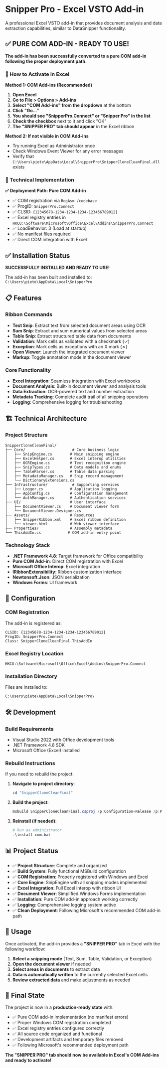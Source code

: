 # Snipper Pro - Excel VSTO Add-in

A professional Excel VSTO add-in that provides document analysis and data extraction capabilities, similar to DataSnipper functionality.

## ✅ PURE COM ADD-IN - READY TO USE!

**The add-in has been successfully converted to a pure COM add-in following the proper deployment path.**

### 🚀 How to Activate in Excel

**Method 1: COM Add-ins (Recommended)**
1. **Open Excel**
2. **Go to File > Options > Add-ins**
3. **Select "COM Add-ins" from the dropdown** at the bottom
4. **Click "Go..."**
5. **You should see "SnipperPro.Connect" or "Snipper Pro" in the list**
6. **Check the checkbox** next to it and click "OK"
7. **The "SNIPPER PRO" tab should appear** in the Excel ribbon

**Method 2: If not visible in COM Add-ins**
- Try running Excel as Administrator once
- Check Windows Event Viewer for any error messages
- Verify that `C:\Users\piete\AppData\Local\SnipperPro\SnipperCloneCleanFinal.dll` exists

### 🔧 Technical Implementation

**✅ Deployment Path: Pure COM Add-in**
- ✅ COM registration via `RegAsm /codebase` 
- ✅ ProgID: `SnipperPro.Connect`
- ✅ CLSID: `{12345678-1234-1234-1234-123456789012}`
- ✅ Excel registry entries in `HKCU:\Software\Microsoft\Office\Excel\Addins\SnipperPro.Connect`
- ✅ LoadBehavior: 3 (Load at startup)
- ✅ No manifest files required
- ✅ Direct COM integration with Excel

## ✅ Installation Status

**SUCCESSFULLY INSTALLED AND READY TO USE!**

The add-in has been built and installed to: `C:\Users\piete\AppData\Local\SnipperPro`

## 📋 Features

### Ribbon Commands
- **Text Snip**: Extract text from selected document areas using OCR
- **Sum Snip**: Extract and sum numerical values from selected areas
- **Table Snip**: Extract structured table data from documents
- **Validation**: Mark cells as validated with a checkmark (✓)
- **Exception**: Mark cells as exceptions with an X mark (✗)
- **Open Viewer**: Launch the integrated document viewer
- **Markup**: Toggle annotation mode in the document viewer

### Core Functionality
- **Excel Integration**: Seamless integration with Excel workbooks
- **Document Analysis**: Built-in document viewer and analysis tools
- **Data Extraction**: OCR-powered text and number extraction
- **Metadata Tracking**: Complete audit trail of all snipping operations
- **Logging**: Comprehensive logging for troubleshooting

## 🏗️ Technical Architecture

### Project Structure
```
SnipperCloneCleanFinal/
├── Core/                     # Core business logic
│   ├── SnipEngine.cs        # Main snipping engine
│   ├── ExcelHelper.cs       # Excel interop utilities
│   ├── OCREngine.cs         # Text recognition engine
│   ├── SnipTypes.cs         # Data models and enums
│   ├── TableParser.cs       # Table data parsing
│   ├── MetadataManager.cs   # Snip record management
│   └── DictionaryExtensions.cs
├── Infrastructure/           # Supporting services
│   ├── Logger.cs            # Application logging
│   ├── AppConfig.cs         # Configuration management
│   └── AuthManager.cs       # Authentication services
├── UI/                      # User interface
│   ├── DocumentViewer.cs    # Document viewer form
│   └── DocumentViewer.Designer.cs
├── Assets/                  # Resources
│   ├── SnipperRibbon.xml    # Excel ribbon definition
│   └── viewer.html          # Web viewer interface
├── Properties/              # Assembly metadata
└── ThisAddIn.cs            # COM add-in entry point
```

### Technology Stack
- **.NET Framework 4.8**: Target framework for Office compatibility
- **Pure COM Add-in**: Direct COM registration with Excel
- **Microsoft Office Interop**: Excel integration
- **IRibbonExtensibility**: Ribbon customization interface
- **Newtonsoft.Json**: JSON serialization
- **Windows Forms**: UI framework

## 🔧 Configuration

### COM Registration
The add-in is registered as:
```
CLSID: {12345678-1234-1234-1234-123456789012}
ProgID: SnipperPro.Connect
Class: SnipperCloneCleanFinal.ThisAddIn
```

### Excel Registry Location
```
HKCU:\Software\Microsoft\Office\Excel\Addins\SnipperPro.Connect
```

### Installation Directory
Files are installed to:
```
C:\Users\piete\AppData\Local\SnipperPro\
```

## 🛠️ Development

### Build Requirements
- Visual Studio 2022 with Office development tools
- .NET Framework 4.8 SDK
- Microsoft Office (Excel) installed

### Rebuild Instructions
If you need to rebuild the project:

1. **Navigate to project directory**:
   ```powershell
   cd "SnipperCloneCleanFinal"
   ```

2. **Build the project**:
   ```powershell
   msbuild SnipperCloneCleanFinal.csproj /p:Configuration=Release /p:Platform=x64
   ```

3. **Reinstall (if needed)**:
   ```powershell
   # Run as Administrator
   .\install-com.bat
   ```

## 📊 Project Status

- ✅ **Project Structure**: Complete and organized
- ✅ **Build System**: Fully functional MSBuild configuration
- ✅ **COM Registration**: Properly registered with Windows and Excel
- ✅ **Core Engine**: SnipEngine with all snipping modes implemented
- ✅ **Excel Integration**: Full Excel interop with ribbon UI
- ✅ **Document Viewer**: Simplified Windows Forms implementation
- ✅ **Installation**: Pure COM add-in approach working correctly
- ✅ **Logging**: Comprehensive logging system active
- ✅ **Clean Deployment**: Following Microsoft's recommended COM add-in path

## 🎯 Usage

Once activated, the add-in provides a **"SNIPPER PRO"** tab in Excel with the following workflow:

1. **Select a snipping mode** (Text, Sum, Table, Validation, or Exception)
2. **Open the document viewer** if needed
3. **Select areas in documents** to extract data
4. **Data is automatically written** to the currently selected Excel cells
5. **Review extracted data** and make adjustments as needed

## 🏁 Final State

The project is now in a **production-ready state** with:
- ✅ Pure COM add-in implementation (no manifest errors)
- ✅ Proper Windows COM registration completed
- ✅ Excel registry entries configured correctly
- ✅ All source code organized and functional
- ✅ Development artifacts and temporary files removed
- ✅ Following Microsoft's recommended deployment path

**The "SNIPPER PRO" tab should now be available in Excel's COM Add-ins and ready to activate!** 